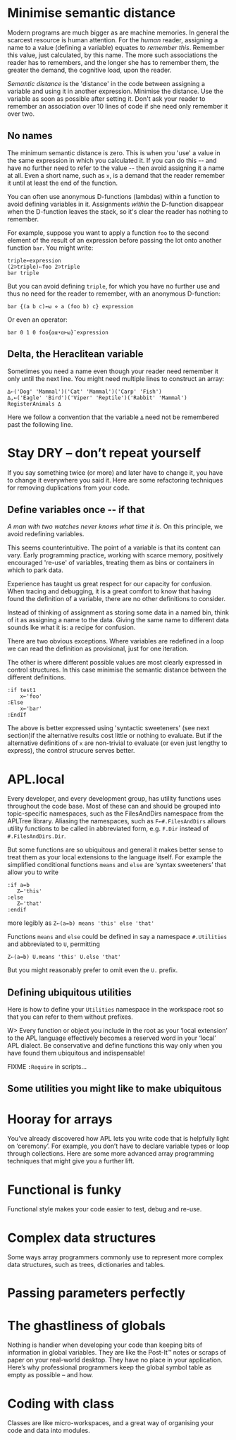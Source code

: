 # Minimise semantic distance 

Modern programs are much bigger as are machine memories. In general the scarcest resource is human attention. For the _human_ reader, assigning a name to a value (defining a variable) equates to _remember this_. Remember this value, just calculated, by this name. The more such associations the reader has to remembers, and the longer she has to remember them, the greater the demand, the cognitive load, upon the reader. 

_Semantic distance_ is the 'distance' in the code between assigning a variable and using it in another expression. Minimise the distance. Use the variable as soon as possible after setting it. Don't ask your reader to remember an association over 10 lines of code if she need only remember it over two. 

## No names 

The minimum semantic distance is zero. This is when you 'use' a value in the same expression in which you calculated it. If you can do this -- and have no further need to refer to the value -- then avoid assigning it a name at all. Even a short name, such as `x`, is a demand that the reader remember it until at least the end of the function. 

You can often use anonymous D-functions (lambdas) within a function to avoid defining variables in it. Assignments _within_ the D-function disappear when the D-function leaves the stack, so it's clear the reader has nothing to remember. 

For example, suppose you want to apply a function `foo` to the second element of the result of an expression before passing the lot onto another function `bar`. You might write:

~~~
triple←expression
(2⊃triple)←foo 2⊃triple
bar triple
~~~

But you can avoid defining `triple`, for which you have no further use and thus no need for the reader to remember, with an anonymous D-function:

~~~
bar {(a b c)←⍵ ⋄ a (foo b) c} expression
~~~

Or even an operator:

~~~
bar 0 1 0 foo{⍺⍺⍣⍺⊢⍵}¨expression
~~~

## Delta, the Heraclitean variable

Sometimes you need a name even though your reader need remember it only until the next line. You might need multiple lines to construct an array:

~~~
∆←('Dog' 'Mammal')('Cat' 'Mammal')('Carp' 'Fish')
∆,←('Eagle' 'Bird')('Viper' 'Reptile')('Rabbit' 'Mammal')
RegisterAnimals ∆
~~~

Here we follow a convention that the variable `∆` need not be remembered past the following line. 


# Stay DRY – don’t repeat yourself

If you say something twice (or more) and later have to change it, you have to change it everywhere you said it. Here are some refactoring techniques for removing duplications from your code. 


## Define variables once -- if that

_A man with two watches never knows what time it is._ On this principle, we avoid redefining variables. 

This seems counterintuitive. The point of a variable is that its content can vary. Early programming practice, working with scarce memory, positively encouraged 're-use' of variables, treating them as bins or containers in which to park data. 

Experience has taught us great respect for our capacity for confusion. When tracing and debugging, it is a great comfort to know that having found the definition of a variable, there are no other definitions to consider. 

Instead of thinking of assignment as storing some data in a named bin, think of it as assigning a name to the data. Giving the same name to different data sounds lke what it is: a recipe for confusion. 

There are two obvious exceptions. Where variables are redefined in a loop we can read the definition as provisional, just for one iteration.

The other is where different possible values are most clearly expressed in control structures. In this case minimise the semantic distance between the different definitions.

    :if test1
        x←'foo'
    :Else
        x←'bar'
    :EndIf

The above is better expressed using 'syntactic sweeteners' (see next section)if the alternative results cost little or nothing to evaluate. But if the alternative definitions of `x` are non-trivial to evaluate (or even just lengthy to express), the control strucure serves better.


# APL.local

Every developer, and every development group, has utility functions uses throughout the code base. Most of these can and should be grouped into topic-specific namespaces, such as the FilesAndDirs namespace from the APLTree library. Aliasing the namespaces, such as `F←#.FilesAndDirs` allows utility functions to be called in abbreviated form, e.g. `F.Dir` instead of `#.FilesAndDirs.Dir`. 

But some functions are so ubiquitous and general it makes better sense to treat them as your local extensions to the language itself. For example the simplified conditional functions `means` and `else` are ‘syntax sweeteners’ that allow you to write 

    :if a=b
       Z←'this'
    :else
       Z←'that'
    :endif

more legibly as `Z←(a=b) means 'this' else 'that'`

Functions `means` and `else` could be defined in say a namespace `#.Utilities` and abbreviated to `U`, permitting

    Z←(a=b) U.means 'this' U.else 'that'

But you might reasonably prefer to omit even the `U.` prefix.


## Defining ubiquitous utilities

Here is how to define your `Utilities` namespace in the workspace root so that you can refer to them without prefixes.

W> Every function or object you include in the root as your ‘local extension’ to the APL language effectively becomes a reserved word in your ‘local’ APL dialect. Be conservative and define functions this way only when you have found them ubiquitous and indispensable!

FIXME `:Require` in scripts...


## Some utilities you might like to make ubiquitous 


# Hooray for arrays

You’ve already discovered how APL lets you write code that is helpfully light on ‘ceremony’. For example, you don’t have to declare variable types or loop through collections. Here are some more advanced array programming techniques that might give you a further lift. 

# Functional is funky 

Functional style makes your code easier to test, debug and re-use. 

# Complex data structures 

Some ways array programmers commonly use to represent more complex data structures, such as trees, dictionaries and tables. 

# Passing parameters perfectly 

# The ghastliness of globals

Nothing is handier when developing your code than keeping bits of information in global variables. They are like the Post-It™ notes or scraps of paper on your real-world desktop. They have no place in your application. Here’s why professional programmers keep the global symbol table as empty as possible – and how. 

# Coding with class

Classes are like micro-workspaces, and a great way of organising your code and data into modules. 
